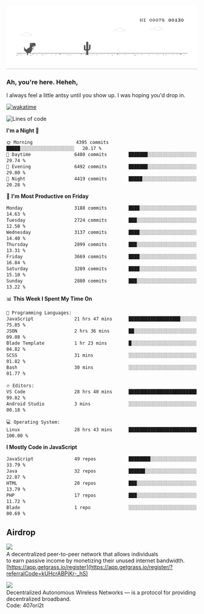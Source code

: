 
<div align="center">
    <img align="center" src="dino.gif">
</div>

### Ah, you're here. Heheh, 
I always feel a little antsy until you show up. I was hoping you'd drop in.

[![wakatime](https://wakatime.com/badge/user/8ad4afa2-1a56-40d1-a949-4663473915b6.svg)](https://wakatime.com/@mrepol742)

<!--START_SECTION:mrepol742-->
![Lines of code](https://img.shields.io/badge/From%20Hello%20World%20I%27ve%20Written-19.3%20million%20lines%20of%20code-blue)

**I'm a Night 🦉** 

```text
🌞 Morning                4395 commits        █████░░░░░░░░░░░░░░░░░░░░   20.17 % 
🌆 Daytime                6480 commits        ███████░░░░░░░░░░░░░░░░░░   29.74 % 
🌃 Evening                6492 commits        ███████░░░░░░░░░░░░░░░░░░   29.80 % 
🌙 Night                  4419 commits        █████░░░░░░░░░░░░░░░░░░░░   20.28 % 
```
📅 **I'm Most Productive on Friday** 

```text
Monday                   3188 commits        ████░░░░░░░░░░░░░░░░░░░░░   14.63 % 
Tuesday                  2724 commits        ███░░░░░░░░░░░░░░░░░░░░░░   12.50 % 
Wednesday                3137 commits        ████░░░░░░░░░░░░░░░░░░░░░   14.40 % 
Thursday                 2899 commits        ███░░░░░░░░░░░░░░░░░░░░░░   13.31 % 
Friday                   3669 commits        ████░░░░░░░░░░░░░░░░░░░░░   16.84 % 
Saturday                 3289 commits        ████░░░░░░░░░░░░░░░░░░░░░   15.10 % 
Sunday                   2880 commits        ███░░░░░░░░░░░░░░░░░░░░░░   13.22 % 
```


📊 **This Week I Spent My Time On** 

```text
💬 Programming Languages: 
JavaScript               21 hrs 47 mins      ███████████████████░░░░░░   75.85 % 
JSON                     2 hrs 36 mins       ██░░░░░░░░░░░░░░░░░░░░░░░   09.08 % 
Blade Template           1 hr 23 mins        █░░░░░░░░░░░░░░░░░░░░░░░░   04.82 % 
SCSS                     31 mins             ░░░░░░░░░░░░░░░░░░░░░░░░░   01.82 % 
Bash                     30 mins             ░░░░░░░░░░░░░░░░░░░░░░░░░   01.77 % 

🔥 Editors: 
VS Code                  28 hrs 40 mins      █████████████████████████   99.82 % 
Android Studio           3 mins              ░░░░░░░░░░░░░░░░░░░░░░░░░   00.18 % 

💻 Operating System: 
Linux                    28 hrs 43 mins      █████████████████████████   100.00 % 
```

**I Mostly Code in JavaScript** 

```text
JavaScript               49 repos            ████████░░░░░░░░░░░░░░░░░   33.79 % 
Java                     32 repos            ██████░░░░░░░░░░░░░░░░░░░   22.07 % 
HTML                     20 repos            ███░░░░░░░░░░░░░░░░░░░░░░   13.79 % 
PHP                      17 repos            ███░░░░░░░░░░░░░░░░░░░░░░   11.72 % 
Blade                    1 repo              ░░░░░░░░░░░░░░░░░░░░░░░░░   00.69 % 
```




<!--END_SECTION:mrepol742-->

## Airdrop
<img src="https://app.getgrass.io/_next/image?url=%2Fimages%2Flogos%2Fgrass-logo-dark.png&w=1920&q=75"><br>
A decentralized peer-to-peer network that allows individuals<br> to earn passive income by monetizing their unused internet bandwidth.<br>
[https://app.getgrass.io/register](https://app.getgrass.io/register/?referralCode=kUHcrABPjKr-_hS) 

<img src="https://pbs.twimg.com/profile_images/1811363474284417025/3yGX3CjY_400x400.jpg" width="100"><br>
Decentralized Autonomous Wireless Networks — is a protocol for providing decentralized broadband.<br>
Code: 407ori2t
